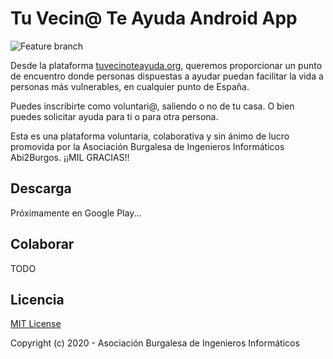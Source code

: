 # Tu Vecin@ Te Ayuda Android App

![Feature branch](https://github.com/tu-vecino-te-ayuda/TuVecinoTeAyuda-Android/workflows/Feature%20branch/badge.svg)

Desde la plataforma [tuvecinoteayuda.org](https://www.tuvecinoteayuda.org/), queremos proporcionar
un punto de encuentro donde personas dispuestas a ayudar puedan facilitar la vida a personas más
vulnerables, en cualquier punto de España.

Puedes inscribirte como voluntari@, saliendo o no de tu casa. O bien puedes solicitar ayuda para ti
o para otra persona.

Esta es una plataforma voluntaria, colaborativa y sin ánimo de lucro promovida por la Asociación
Burgalesa de Ingenieros Informáticos Abi2Burgos. ¡¡MIL GRACIAS!!

## Descarga

Próximamente en Google Play...

## Colaborar

TODO

## Licencia

[MIT License](https://github.com/tu-vecino-te-ayuda/TuVecinoTeAyuda-Android/blob/develop/LICENCE)

Copyright (c) 2020 - Asociación Burgalesa de Ingenieros Informáticos
